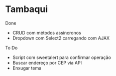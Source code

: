 # Tambaqui

Done
* CRUD com métodos assincronos
* Dropdown com Select2 carregando com AJAX

To Do
* Script com sweetalert para confirmar operação
* Buscar endereço por CEP via API
* Enxugar tema


